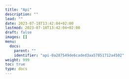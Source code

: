 ```yaml
---
title: "Api"
description: ""
lead: ""
date: 2023-07-18T13:42:04+02:00
lastmod: 2023-07-18T13:42:04+02:00
draft: false
images: []
menu:
  docs:
    parent: ""
    identifier: "api-0a287549de6caded3aa57851712a4502"
weight: 999
toc: true
type: docs
---
```

